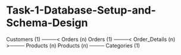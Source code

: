 # Task-1-Database-Setup-and-Schema-Design
Customers (1) ────&lt; Orders (n) Orders (1) ────&lt; Order_Details (n) >──── Products (n) Products (n) ──── Categories (1)
